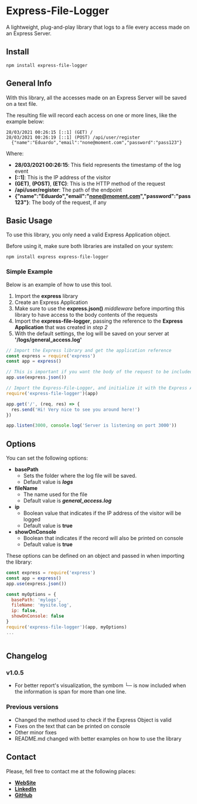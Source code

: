 # Express-File-Logger

A lightweight, plug-and-play library that logs to a file every access made on an Express Server.

## Install

```
npm install express-file-logger
```

## General Info

With this library, all the accesses made on an Express Server will be saved on a text file.

The resulting file will record each access on one or more lines, like the example below:

```
28/03/2021 00:26:15 [::1] (GET) /
28/03/2021 00:26:19 [::1] (POST) /api/user/register
  {"name":"Eduardo","email":"none@moment.com","password":"pass123"}
```

Where:
  * **28/03/2021 00:26:15**: This field represents the timestamp of the log event
  * **[::1]**: This is the IP address of the visitor
  * **(GET)**, **(POST)**, **(ETC)**: This is the HTTP method of the request
  * **/api/user/register**: The path of the endpoint
  * **{"name":"Eduardo","email":"none@moment.com","password":"pass123"}**: The body of the request, if any


## Basic Usage

To use this library, you only need a valid Express Application object.

Before using it, make sure both libraries are installed on your system:

```
npm install express express-file-logger
```

### Simple Example

Below is an example of how to use this tool. 

  1. Import the **express** library
  2. Create an Express Application
  3. Make sure to use the **express.json()** *middleware* before importing this library to have access to the body contents of the requests
  4. Import the **express-file-logger**, passing the reference to the **Express Application** that was created in *step 2*
  5. With the default settings, the log will be saved on your server at **'/logs/general_access.log'**

```javascript
// Import the Express library and get the application reference
const express = require('express')
const app = express()

// This is important if you want the body of the request to be included on the logs
app.use(express.json())

// Import the Express-File-Logger, and initialize it with the Express Application
require('express-file-logger')(app)

app.get('/', (req, res) => {
  res.send('Hi! Very nice to see you around here!')
})

app.listen(3000, console.log('Server is listening on port 3000'))
```

## Options

You can set the following options:

  * **basePath**
    - Sets the folder where the log file will be saved.
    - Default value is **_logs_**
  * **fileName**
    - The name used for the file
    - Default value is _**general_access.log**_
  * **ip**
    - Boolean value that indicates if the IP address of the visitor will be logged
    - Default value is **true**
  * **showOnConsole**
    - Boolean that indicates if the record will also be printed on console
    - Default value is **true**

These options can be defined on an object and passed in when importing the library:

```javascript
const express = require('express')
const app = express()
app.use(express.json())

const myOptions = {
  basePath: 'mylogs',
  fileName: 'mysite.log',
  ip: false,
  showOnConsole: false
}
require('express-file-logger')(app, myOptions)
...
```
<img referrerpolicy="no-referrer-when-downgrade" src="https://matomo.eduardostuart.pro.br/matomo.php?idsite=8&amp;rec=1" style="border:0" alt="" />

## Changelog

  ### v1.0.5
  
  * For better report's visualization, the symbom **└─** is now included when the information is span for more than one line.

  ### Previous versions

  * Changed the method used to check if the Express Object is valid
  * Fixes on the text that can be printed on console
  * Other minor fixes
  * README.md changed with better examples on how to use the library

## Contact

Please, fell free to contact me at the following places:
  * **[WebSite](https://eduardostuart.pro.br/)**
  * **[LinkedIn](https://www.linkedin.com/in/eduardo-stuart/)**
  * **[GitHub](https://github.com/eduardo-stuart/)**